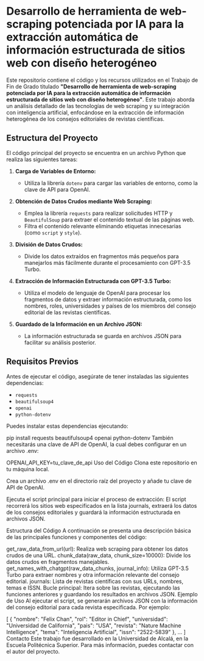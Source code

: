 # Desarrollo de herramienta de web-scraping potenciada por IA para la extracción automática de información estructurada de sitios web con diseño heterogéneo

Este repositorio contiene el código y los recursos utilizados en el Trabajo de Fin de Grado titulado **"Desarrollo de herramienta de web-scraping potenciada por IA para la extracción automática de información estructurada de sitios web con diseño heterogéneo"**. Este trabajo aborda un análisis detallado de las tecnologías de web scraping y su integración con inteligencia artificial, enfocándose en la extracción de información heterogénea de los consejos editoriales de revistas científicas.

## Estructura del Proyecto

El código principal del proyecto se encuentra en un archivo Python que realiza las siguientes tareas:

1. **Carga de Variables de Entorno:**
   - Utiliza la librería `dotenv` para cargar las variables de entorno, como la clave de API para OpenAI.

2. **Obtención de Datos Crudos mediante Web Scraping:**
   - Emplea la librería `requests` para realizar solicitudes HTTP y `BeautifulSoup` para extraer el contenido textual de las páginas web.
   - Filtra el contenido relevante eliminando etiquetas innecesarias (como `script` y `style`).

3. **División de Datos Crudos:**
   - Divide los datos extraídos en fragmentos más pequeños para manejarlos más fácilmente durante el procesamiento con GPT-3.5 Turbo.

4. **Extracción de Información Estructurada con GPT-3.5 Turbo:**
   - Utiliza el modelo de lenguaje de OpenAI para procesar los fragmentos de datos y extraer información estructurada, como los nombres, roles, universidades y países de los miembros del consejo editorial de las revistas científicas.

5. **Guardado de la Información en un Archivo JSON:**
   - La información estructurada se guarda en archivos JSON para facilitar su análisis posterior.

## Requisitos Previos

Antes de ejecutar el código, asegúrate de tener instaladas las siguientes dependencias:

- `requests`
- `beautifulsoup4`
- `openai`
- `python-dotenv`
  
Puedes instalar estas dependencias ejecutando:

pip install requests beautifulsoup4 openai python-dotenv
También necesitarás una clave de API de OpenAI, la cual debes configurar en un archivo .env:

OPENAI_API_KEY=tu_clave_de_api
Uso del Código
Clona este repositorio en tu máquina local.

Crea un archivo .env en el directorio raíz del proyecto y añade tu clave de API de OpenAI.

Ejecuta el script principal para iniciar el proceso de extracción:
El script recorrerá los sitios web especificados en la lista journals, extraerá los datos de los consejos editoriales y guardará la información estructurada en archivos JSON.

Estructura del Código
A continuación se presenta una descripción básica de las principales funciones y componentes del código:

get_raw_data_from_url(url): Realiza web scraping para obtener los datos crudos de una URL.
chunk_data(raw_data, chunk_size=10000): Divide los datos crudos en fragmentos manejables.
get_names_with_chatgpt(raw_data_chunks, journal_info): Utiliza GPT-3.5 Turbo para extraer nombres y otra información relevante del consejo editorial.
journals: Lista de revistas científicas con sus URLs, nombres, temas e ISSN.
Bucle principal: Itera sobre las revistas, ejecutando las funciones anteriores y guardando los resultados en archivos JSON.
Ejemplo de Uso
Al ejecutar el script, se generarán archivos JSON con la información del consejo editorial para cada revista especificada. Por ejemplo:

[
    {
        "nombre": "Felix Chan",
        "rol": "Editor in Chief",
        "universidad": "Universidad de California",
        "pais": "USA",
        "revista": "Nature Machine Intelligence",
        "tema": "Inteligencia Artificial",
        "issn": "2522-5839"
    },
    ...
]
Contacto
Este trabajo fue desarrollado en la Universidad de Alcalá, en la Escuela Politécnica Superior. Para más información, puedes contactar con el autor del proyecto.
